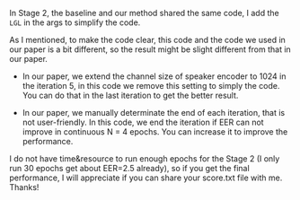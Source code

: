 In Stage 2, the baseline and our method shared the same code, I add the `LGL` in the args to simplify the code.

As I mentioned, to make the code clear, this code and the code we used in our paper is a bit different, so the result might be slight different from that in our paper.

* In our paper, we extend the channel size of speaker encoder to 1024 in the iteration 5, in this code we remove this setting to simply the code. You can do that in the last iteration to get the better result. 

* In our paper, we manually determinate the end of each iteration, that is not user-friendly. In this code, we end the iteration if EER can not improve in continuous N = 4 epochs. You can increase it to improve the performance.

I do not have time&resource to run enough epochs for the Stage 2 (I only run 30 epochs get about EER=2.5 already), so if you get the final performance, I will appreciate if you can share your score.txt file with me. Thanks! 
